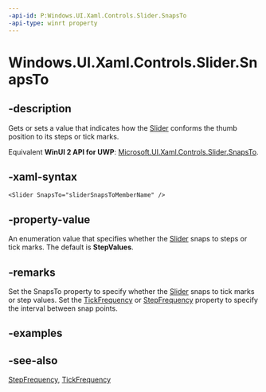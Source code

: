 ```yaml
---
-api-id: P:Windows.UI.Xaml.Controls.Slider.SnapsTo
-api-type: winrt property
---
```


<!-- Property syntax
public Windows.UI.Xaml.Controls.Primitives.SliderSnapsTo SnapsTo { get;  set; }
-->

# Windows.UI.Xaml.Controls.Slider.SnapsTo

## -description
Gets or sets a value that indicates how the [Slider](slider.md) conforms the thumb position to its steps or tick marks.

Equivalent **WinUI 2 API for UWP**: [Microsoft.UI.Xaml.Controls.Slider.SnapsTo](/windows/winui/api/microsoft.ui.xaml.controls.slider.snapsto).

## -xaml-syntax
```xaml
<Slider SnapsTo="sliderSnapsToMemberName" />
```


## -property-value
An enumeration value that specifies whether the [Slider](slider.md) snaps to steps or tick marks. The default is **StepValues**.

## -remarks
Set the SnapsTo property to specify whether the [Slider](slider.md) snaps to tick marks or step values. Set the [TickFrequency](slider_tickfrequency.md) or [StepFrequency](slider_stepfrequency.md) property to specify the interval between snap points.

## -examples

## -see-also
[StepFrequency](slider_stepfrequency.md), [TickFrequency](slider_tickfrequency.md)
